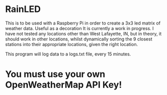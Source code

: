 # RainLED
This is to be used with a Raspberry Pi in order to create a 3x3 led matrix of weather data. Useful as a decoration
It is currently a work in progress. I have not tested any locations other than West Lafayette, IN, but in theory, it should
work in other locations, whilst dynamically sorting the 9 closest stations into their appropriate locations, given the right
location.

This program will log data to a logs.txt file, every 15 minutes.

# You must use your own OpenWeatherMap API Key!
